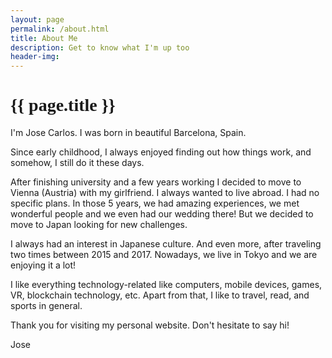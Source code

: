 ```yaml
---
layout: page
permalink: /about.html
title: About Me
description: Get to know what I'm up too
header-img: 
---
```


<h1 class="mx-auto" style="font-family:Courgette;">{{ page.title }}</h1>

I'm Jose Carlos. I was born in beautiful Barcelona, Spain.

Since early childhood, I always enjoyed finding out how things work, and somehow, I still do it these days.

After finishing university and a few years working I decided to move to Vienna (Austria) with my girlfriend.
I always wanted to live abroad. I had no specific plans. In those 5 years, we had amazing experiences, we met wonderful people and we even had our wedding there! But we decided to move to Japan looking for new challenges.

I always had an interest in Japanese culture. And even more, after traveling two times between 2015 and 2017.
Nowadays, we live in Tokyo and we are enjoying it a lot!

I like everything technology-related like computers, mobile devices, games, VR, blockchain technology, etc.
Apart from that, I like to travel, read, and sports in general.

Thank you for visiting my personal website. 
Don't hesitate to say hi!

Jose